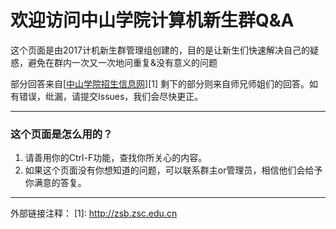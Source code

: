 # 欢迎访问中山学院计算机新生群Q&A

这个页面是由2017计机新生群管理组创建的，目的是让新生们快速解决自己的疑惑，避免在群内一次又一次地问重复&没有意义的问题

部分回答来自[<a href="http://zsb.zsc.edu.cn">中山学院招生信息网</a>][1]
剩下的部分则来自师兄师姐们的回答。如有错误，纰漏，请提交Issues，我们会尽快更正。

------

### 这个页面是怎么用的？

 1. 请善用你的Ctrl-F功能，查找你所关心的内容。
 2. 如果这个页面没有你想知道的问题，可以联系群主or管理员，相信他们会给予你满意的答复。

------
外部链接注释：
  [1]: http://zsb.zsc.edu.cn
